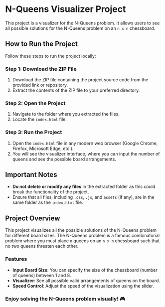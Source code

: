 # N-Queens Visualizer Project

This project is a visualizer for the N-Queens problem. It allows users to see all possible solutions for the N-Queens problem on an `n x n` chessboard.

## How to Run the Project

Follow these steps to run the project locally:

### Step 1: Download the ZIP File
1. Download the ZIP file containing the project source code from the provided link or repository.
2. Extract the contents of the ZIP file to your preferred directory.

### Step 2: Open the Project
1. Navigate to the folder where you extracted the files.
2. Locate the `index.html` file.

### Step 3: Run the Project
1. Open the `index.html` file in any modern web browser (Google Chrome, Firefox, Microsoft Edge, etc.).
2. You will see the visualizer interface, where you can input the number of queens and see the possible board arrangements.

## Important Notes

- **Do not delete or modify any files** in the extracted folder as this could break the functionality of the project.
- Ensure that all files, including `.css`, `.js`, and `assets` (if any), are in the same folder as the `index.html` file.

## Project Overview

This project visualizes all the possible solutions of the N-Queens problem for different board sizes. The N-Queens problem is a famous combinatorial problem where you must place `n` queens on an `n x n` chessboard such that no two queens threaten each other.

### Features

- **Input Board Size**: You can specify the size of the chessboard (number of queens) between 1 and 8.
- **Visualizer**: See all possible valid arrangements of queens on the board.
- **Speed Control**: Adjust the speed of the visualization using the slider.


### Enjoy solving the N-Queens problem visually! 🎮
